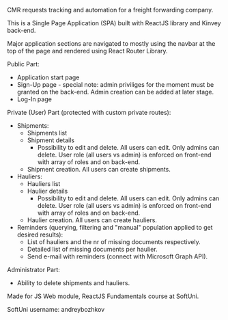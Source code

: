 CMR requests tracking and automation for a freight forwarding company.

This is a Single Page Application (SPA) built with ReactJS library and Kinvey back-end.

Major application sections are navigated to mostly using the navbar at the top of the page and rendered using React Router Library.

Public Part:
- Application start page
- Sign-Up page - special note: admin priviliges for the moment must be granted on the back-end. Admin creation can be added at later stage.
- Log-In page

Private (User) Part (protected with custom private routes):
- Shipments:
    - Shipments list
    - Shipment details
        - Possibility to edit and delete. All users can edit. Only admins can delete. User role (all users vs admin) is enforced on front-end with array of roles and on back-end.
    - Shipment creation. All users can create shipments.
- Hauliers:
    - Hauliers list
    - Haulier details
        - Possibility to edit and delete. All users can edit. Only admins can delete. User role (all users vs admin) is enforced on front-end with array of roles and on back-end.
    - Haulier creation. All users can create hauliers.
- Reminders (querying, filtering and "manual" population applied to get desired results):
    - List of hauliers and the nr of missing documents respectively.
    - Detailed list of missing documents per haulier.
    - Send e-mail with reminders (connect with Microsoft Graph API).

Administrator Part:
- Ability to delete shipments and hauliers.

Made for JS Web module, ReactJS Fundamentals course at SoftUni.

SoftUni username: andreybozhkov